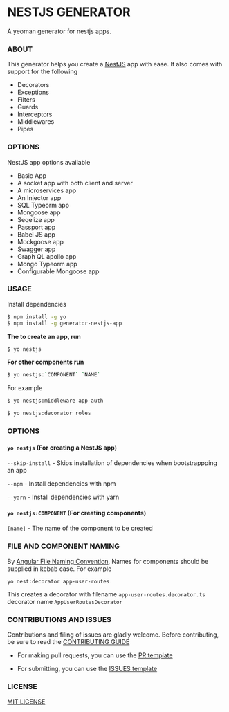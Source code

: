 # NESTJS GENERATOR

A yeoman generator for nestjs apps.

### ABOUT
This generator helps you create a [NestJS](https://github.com/nestjs/nest) app with ease. It also comes with support for the following

- Decorators
- Exceptions
- Filters
- Guards
- Interceptors
- Middlewares
- Pipes

### OPTIONS

NestJS app options available 

- Basic App
- A socket app with both client and server
- A microservices app
- An Injector app
- SQL Typeorm app
- Mongoose app
- Seqelize app
- Passport app
- Babel JS app
- Mockgoose app
- Swagger app
- Graph QL apollo app
- Mongo Typeorm app
- Configurable Mongoose app

### USAGE

Install dependencies

```sh
$ npm install -g yo
$ npm install -g generator-nestjs-app
```
__The to create an app, run__

```sh
$ yo nestjs
```
__For other components run__

```sh
$ yo nestjs:`COMPONENT` `NAME` 
```
For example

```sh
$ yo nestjs:middleware app-auth
```
```sh
$ yo nestjs:decorator roles
```

### OPTIONS

#### `yo nestjs` (For creating a NestJS app)
`--skip-install` - Skips installation of dependencies when bootstrappping an app 

`--npm` - Install dependencies with npm 

`--yarn` - Install dependencies with yarn 

#### `yo nestjs:COMPONENT` (For creating components)

`[name]` - The name of the component to be created

### FILE AND COMPONENT NAMING

By [Angular File Naming Convention](angular.io/docs/ts/latest/guide/style-guide.html#!/), Names for components should be supplied in kebab case. For example

```
yo nest:decorator app-user-routes
```

This creates a decorator with filename `app-user-routes.decorator.ts` decorator name `AppUserRoutesDecorator`

### CONTRIBUTIONS AND ISSUES

Contributions and filing of issues are gladly welcome. Before contributing, be sure to read the [CONTRIBUTING GUIDE](changelog.md)

- For making pull requests, you can use the [PR template](PULL_REQUEST-TEMPLATE.md)

- For submitting, you can use the [ISSUES template](ISSUE-TEMPLATE.md)

### LICENSE

[MIT LICENSE](LICENSE.md)

